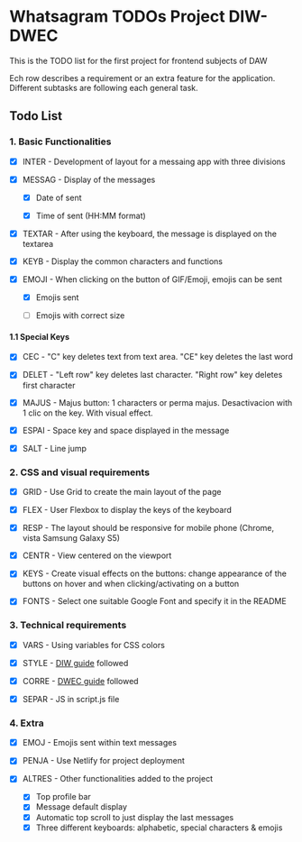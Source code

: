 # Whatsagram TODOs Project DIW-DWEC

This is the TODO list for the first project for frontend subjects of DAW

Ech row describes a requirement or an extra feature for the application. Different subtasks are following each general task.

## **Todo List**

### 1. Basic Functionalities
- [x] INTER - Development of layout for a messaing app with three divisions


- [x] MESSAG - Display of the messages
    - [x] Date of sent
    - [x] Time of sent (HH:MM format)


- [x] TEXTAR - After using the keyboard, the message is displayed on the textarea


- [X] KEYB - Display the common characters and functions


- [X] EMOJI - When clicking on the button of GIF/Emoji, emojis can be sent
  - [x] Emojis sent
  - [ ] Emojis with correct size


#### 1.1 Special Keys
- [x] CEC - "C" key deletes text from text area. "CE" key deletes the last word


- [x] DELET - "Left row" key deletes last character. "Right row" key deletes first character


- [x] MAJUS - Majus button: 1 characters or perma majus. Desactivacion with 1 clic on the key. With visual effect.


- [x] ESPAI - Space key and space displayed in the message


- [x] SALT - Line jump


### 2. CSS and visual requirements

- [x] GRID - Use Grid to create the main layout of the page


- [x] FLEX -  User Flexbox to display the keys of the keyboard


- [x] RESP - The layout should be responsive for mobile phone (Chrome, vista Samsung Galaxy S5)


- [x] CENTR - View centered on the viewport


- [x] KEYS - Create visual effects on the buttons: change appearance of the buttons on hover and when clicking/activating on a button


- [x] FONTS - Select one suitable Google Font and specify it in the README


### 3. Technical requirements

- [x] VARS - Using variables for CSS colors


- [x] STYLE - [DIW guide](https://docs.google.com/document/d/1XgEweoKsHu3U7dW0ieL5uvmHPCljXzoBcc3HAqEd9Ms) followed


- [x] CORRE - [DWEC guide](https://docs.google.com/document/d/14XmBU8qXZmJogA8R4YJPTjL-tCHOjUC3AL2Crt5XUEo) followed


- [x] SEPAR - JS in script.js file

### 4. Extra

- [x] EMOJ - Emojis sent within text messages


- [x] PENJA - Use Netlify for project deployment


- [x] ALTRES - Other functionalities added to the project
  - [x] Top profile bar
  - [x] Message default display
  - [x] Automatic top scroll to just display the last messages
  - [x] Three different keyboards: alphabetic, special characters & emojis
